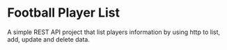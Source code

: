 # Football Player List
A simple REST API project that list players information by using http to list, add,
update and delete data.

